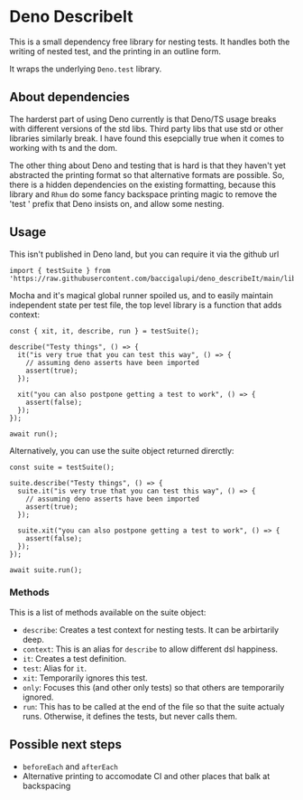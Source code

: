 # Deno DescribeIt

This is a small dependency free library for nesting tests. It handles both the
writing of nested test, and the printing in an outline form.

It wraps the underlying `Deno.test` library.

## About dependencies

The harderst part of using Deno currently is that Deno/TS usage breaks with
different versions of the std libs. Third party libs that use std or other
libraries similarly break. I have found this esepcially true when it comes to
working with ts and the dom.

The other thing about Deno and testing that is hard is that they haven't yet
abstracted the printing format so that alternative formats are possible. So,
there is a hidden dependencies on the existing formatting, because this library
and `Rhum` do some fancy backspace printing magic to remove the 'test ' prefix
that Deno insists on, and allow some nesting.

## Usage

This isn't published in Deno land, but you can require it via the github url

    import { testSuite } from 'https://raw.githubusercontent.com/baccigalupi/deno_describeIt/main/lib/testSuite.ts';

Mocha and it's magical global runner spoiled us, and to easily maintain
independent state per test file, the top level library is a function that adds
context:

    const { xit, it, describe, run } = testSuite();

    describe("Testy things", () => {
      it("is very true that you can test this way", () => {
        // assuming deno asserts have been imported
        assert(true);
      });

      xit("you can also postpone getting a test to work", () => {
        assert(false);
      });
    });

    await run();

Alternatively, you can use the suite object returned direrctly:

    const suite = testSuite();

    suite.describe("Testy things", () => {
      suite.it("is very true that you can test this way", () => {
        // assuming deno asserts have been imported
        assert(true);
      });

      suite.xit("you can also postpone getting a test to work", () => {
        assert(false);
      });
    });

    await suite.run();

### Methods

This is a list of methods available on the suite object:

- `describe`: Creates a test context for nesting tests. It can be arbirtarily
  deep.
- `context`: This is an alias for `describe` to allow different dsl happiness.
- `it`: Creates a test definition.
- `test`: Alias for `it`.
- `xit`: Temporarily ignores this test.
- `only`: Focuses this (and other only tests) so that others are temporarily
  ignored.
- `run`: This has to be called at the end of the file so that the suite actualy
  runs. Otherwise, it defines the tests, but never calls them.

## Possible next steps

- `beforeEach` and `afterEach`
- Alternative printing to accomodate CI and other places that balk at
  backspacing
